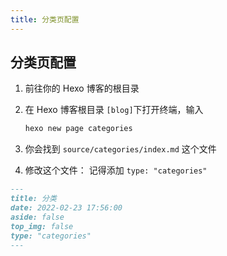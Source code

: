 ```yaml
---
title: 分类页配置
---
```

## 分类页配置

1. 前往你的 Hexo 博客的根目录

2. 在 Hexo 博客根目录 `[blog]`下打开终端，输入

   ```bash
   hexo new page categories
   ```

3. 你会找到 `source/categories/index.md` 这个文件

4. 修改这个文件：
   记得添加 `type: "categories"`

```markdown
---
title: 分类
date: 2022-02-23 17:56:00
aside: false
top_img: false
type: "categories"
---
```